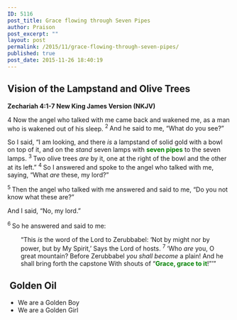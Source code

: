 ```yaml
---
ID: 5116
post_title: Grace flowing through Seven Pipes
author: Praison
post_excerpt: ""
layout: post
permalink: /2015/11/grace-flowing-through-seven-pipes/
published: true
post_date: 2015-11-26 18:40:19
---
```

<div class="version-NKJV result-text-style-normal text-html ">
<h2><strong><span id="en-NKJV-22924" class="text Zech-4-1">Vision of the Lampstand and Olive Trees</span></strong></h2>
<strong><span class="passage-display-bcv">Zechariah 4:1-7
</span><span class="passage-display-version">New King James Version (NKJV)</span></strong>
<p class="chapter-1"><span class="text Zech-4-1"><span class="chapternum">4 </span>Now the angel who talked with me came back and wakened me, as a man who is wakened out of his sleep. </span> <span id="en-NKJV-22925" class="text Zech-4-2"><sup class="versenum">2 </sup>And he said to me, “What do you see?”</span></p>
<span class="text Zech-4-2">So I said, “I am looking, and there <i>is</i> a lampstand of solid gold with a bowl on top of it, and on the <i>stand</i> seven lamps with <span style="color: #008000;"><strong>seven pipes</strong></span> to the seven lamps. </span> <span id="en-NKJV-22926" class="text Zech-4-3"><sup class="versenum">3 </sup>Two olive trees <i>are</i> by it, one at the right of the bowl and the other at its left.” </span> <span id="en-NKJV-22927" class="text Zech-4-4"><sup class="versenum">4 </sup>So I answered and spoke to the angel who talked with me, saying, “What <i>are</i> these, my lord?”</span>

<span id="en-NKJV-22928" class="text Zech-4-5"><sup class="versenum">5 </sup>Then the angel who talked with me answered and said to me, “Do you not know what these are?”</span>

<span class="text Zech-4-5">And I said, “No, my lord.”</span>

<span id="en-NKJV-22929" class="text Zech-4-6"><sup class="versenum">6 </sup>So he answered and said to me:</span>
<div class="poetry top-1">
<p class="line" style="padding-left: 30px;"><span class="text Zech-4-6">“This <i>is</i> the word of the <span class="small-caps">Lord</span> to Zerubbabel:</span>
<span class="text Zech-4-6">‘Not by might nor by power, but by My Spirit,’</span>
<span class="text Zech-4-6">Says the <span class="small-caps">Lord</span> of hosts.</span>
<span id="en-NKJV-22930" class="text Zech-4-7"><sup class="versenum">7 </sup>‘Who <i>are</i> you, O great mountain?</span>
<span class="text Zech-4-7">Before Zerubbabel <i>you shall become</i> a plain!</span>
<span class="text Zech-4-7">And he shall bring forth the capstone</span>
<span class="text Zech-4-7">With shouts of “<span style="color: #008000;"><strong>Grace, grace to it</strong></span>!”’”</span></p>

<h2 class="line"><strong> Golden Oil</strong></h2>
<ul>
	<li class="line">We are a Golden Boy</li>
	<li class="line">We are a Golden Girl</li>
</ul>
</div>
</div>